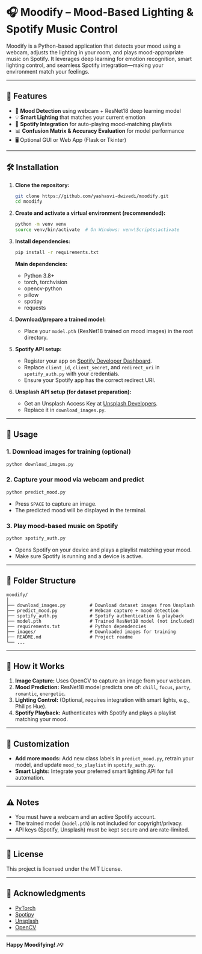 # 🎧 Moodify – Mood-Based Lighting & Spotify Music Control

Moodify is a Python-based application that detects your mood using a webcam, adjusts the lighting in your room, and plays mood-appropriate music on Spotify. It leverages deep learning for emotion recognition, smart lighting control, and seamless Spotify integration—making your environment match your feelings.

---

## 🌟 Features

- 🧠 **Mood Detection** using webcam + ResNet18 deep learning model
- 💡 **Smart Lighting** that matches your current emotion
- 🎵 **Spotify Integration** for auto-playing mood-matching playlists
- 📊 **Confusion Matrix & Accuracy Evaluation** for model performance
- 🖥️ Optional GUI or Web App (Flask or Tkinter)

---

## 🛠️ Installation

1. **Clone the repository:**
   ```bash
   git clone https://github.com/yashasvi-dwivedi/moodify.git
   cd moodify
   ```

2. **Create and activate a virtual environment (recommended):**
   ```bash
   python -m venv venv
   source venv/bin/activate  # On Windows: venv\Scripts\activate
   ```

3. **Install dependencies:**
   ```bash
   pip install -r requirements.txt
   ```
   **Main dependencies:**
   - Python 3.8+
   - torch, torchvision
   - opencv-python
   - pillow
   - spotipy
   - requests

4. **Download/prepare a trained model:**
   - Place your `model.pth` (ResNet18 trained on mood images) in the root directory.

5. **Spotify API setup:**
   - Register your app on [Spotify Developer Dashboard](https://developer.spotify.com/dashboard/applications).
   - Replace `client_id`, `client_secret`, and `redirect_uri` in `spotify_auth.py` with your credentials.
   - Ensure your Spotify app has the correct redirect URI.

6. **Unsplash API setup (for dataset preparation):**
   - Get an Unsplash Access Key at [Unsplash Developers](https://unsplash.com/developers).
   - Replace it in `download_images.py`.

---

## 🚀 Usage

### 1. Download images for training (optional)
```bash
python download_images.py
```

### 2. Capture your mood via webcam and predict
```bash
python predict_mood.py
```
- Press `SPACE` to capture an image.
- The predicted mood will be displayed in the terminal.

### 3. Play mood-based music on Spotify
```bash
python spotify_auth.py
```
- Opens Spotify on your device and plays a playlist matching your mood.
- Make sure Spotify is running and a device is active.

---

## 📁 Folder Structure

```
moodify/
│
├── download_images.py         # Download dataset images from Unsplash
├── predict_mood.py            # Webcam capture + mood detection
├── spotify_auth.py            # Spotify authentication & playback
├── model.pth                  # Trained ResNet18 model (not included)
├── requirements.txt           # Python dependencies
├── images/                    # Downloaded images for training
├── README.md                  # Project readme
└── ...
```

---

## 🤖 How it Works

1. **Image Capture:** Uses OpenCV to capture an image from your webcam.
2. **Mood Prediction:** ResNet18 model predicts one of: `chill`, `focus`, `party`, `romantic`, `energetic`.
3. **Lighting Control:** (Optional, requires integration with smart lights, e.g., Philips Hue).
4. **Spotify Playback:** Authenticates with Spotify and plays a playlist matching your mood.

---

## 📝 Customization

- **Add more moods:** Add new class labels in `predict_mood.py`, retrain your model, and update `mood_to_playlist` in `spotify_auth.py`.
- **Smart Lights:** Integrate your preferred smart lighting API for full automation.

---

## ⚠️ Notes

- You must have a webcam and an active Spotify account.
- The trained model (`model.pth`) is not included for copyright/privacy.
- API keys (Spotify, Unsplash) must be kept secure and are rate-limited.

---

## 📜 License

This project is licensed under the MIT License.

---

## 🙏 Acknowledgments

- [PyTorch](https://pytorch.org/)
- [Spotipy](https://spotipy.readthedocs.io/)
- [Unsplash](https://unsplash.com/developers)
- [OpenCV](https://opencv.org/)

---

**Happy Moodifying! 🎶💡**
